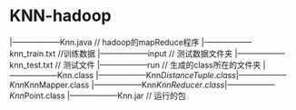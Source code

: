 # KNN-hadoop

|——————Knn.java // hadoop的mapReduce程序
|——————knn_train.txt //训练数据
|——————input // 测试数据文件夹
	   |——————knn_test.txt // 测试文件
|——————run // 生成的class所在的文件夹
	   |——————Knn.class 
	   |——————Knn$DistanceTuple.class
	   |——————Knn$KnnMapper.class
	   |——————Knn$KnnReducer.class
	   |——————Knn$Point.class
|——————Knn.jar  // 运行的包
